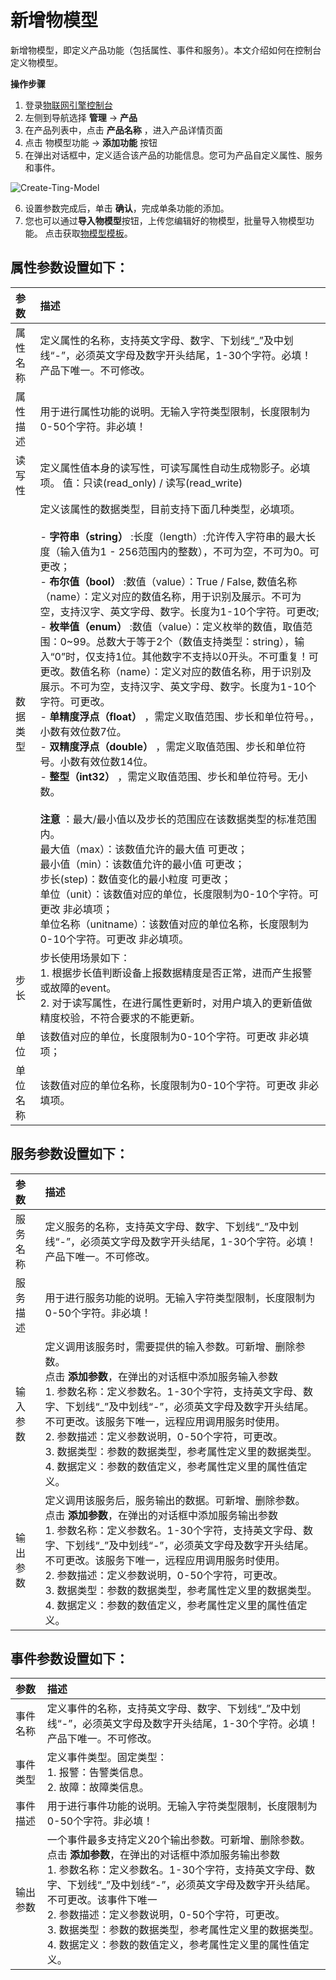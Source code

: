 # 新增物模型

新增物模型，即定义产品功能（包括属性、事件和服务）。本文介绍如何在控制台定义物模型。

**操作步骤**

1. 登录[物联网引擎控制台](https://iot-console.jdcloud.com/core)
2. 左侧到导航选择 **管理** -> **产品**
3. 在产品列表中，点击 **产品名称** ，进入产品详情页面
4. 点击 物模型功能 -> **添加功能** 按钮
5. 在弹出对话框中，定义适合该产品的功能信息。您可为产品自定义属性、服务和事件。

![Create-Ting-Model](../../../../../image/IoT/IoT-Engine/Ting-Model-Creation.png)


6. 设置参数完成后，单击 **确认**，完成单条功能的添加。
7. 您也可以通过**导入物模型**按钮，上传您编辑好的物模型，批量导入物模型功能。 点击获取[物模型模板](https://pubilc-tm-template.s3.cn-north-1.jdcloud-oss.com/TM-Sample.json)。


## 属性参数设置如下：

| 参数                  | 描述                 |
| :------------------- | :------------------- |
|属性名称  | 定义属性的名称，支持英文字母、数字、下划线“_”及中划线“-”，必须英文字母及数字开头结尾，1-30个字符。必填！产品下唯一。不可修改。 | 
|属性描述 | 用于进行属性功能的说明。无输入字符类型限制，长度限制为0-50个字符。非必填！ | 
|读写性 | 定义属性值本身的读写性，可读写属性自动生成物影子。必填项。	值：只读(read_only) / 读写(read_write)  | 
|数据类型 | 定义该属性的数据类型，目前支持下面几种类型，必填项。<br><br>   - **字符串（string）** :长度（length）:允许传入字符串的最大长度（输入值为1 - 256范围内的整数），不可为空，不可为0。可更改；<br>  - **布尔值（bool）** :数值（value）：True / False, 数值名称（name）：定义对应的数值名称，用于识别及展示。不可为空，支持汉字、英文字母、数字。长度为1-10个字符。可更改;<br>   - **枚举值（enum）** :数值（value）：定义枚举的数值，取值范围：0~99。总数大于等于2个（数值支持类型：string），输入“0”时，仅支持1位。其他数字不支持以0开头。不可重复！可更改。数值名称（name）：定义对应的数值名称，用于识别及展示。不可为空，支持汉字、英文字母、数字。长度为1-10个字符。可更改。 <br> - **单精度浮点（float）** ，需定义取值范围、步长和单位符号。，小数有效位数7位。  <br>   - **双精度浮点（double）** ，需定义取值范围、步长和单位符号。小数有效位数14位。   <br> - **整型（int32）** ，需定义取值范围、步长和单位符号。无小数。<br> <br> **注意** ：最大/最小值以及步长的范围应在该数据类型的标准范围内。 <br> 最大值（max）：该数值允许的最大值 可更改；	 <br> 最小值（min）：该数值允许的最小值 可更改；	 <br> 步长(step)：数值变化的最小粒度 可更改；<br> 单位（unit）：该数值对应的单位，长度限制为0-10个字符。可更改 非必填项；<br> 单位名称（unitname）：该数值对应的单位名称，长度限制为0-10个字符。可更改 非必填项。<br> |
|步长| 步长使用场景如下：<br> 1. 根据步长值判断设备上报数据精度是否正常，进而产生报警或故障的event。<br>  2. 对于读写属性，在进行属性更新时，对用户填入的更新值做精度校验，不符合要求的不能更新。  |
|单位| 该数值对应的单位，长度限制为0-10个字符。可更改 非必填项； |
|单位名称| 该数值对应的单位名称，长度限制为0-10个字符。可更改 非必填项。 |


## 服务参数设置如下：

| 参数                  | 描述                 |
| :------------------- | :------------------- |
|服务名称  | 定义服务的名称，支持英文字母、数字、下划线“_”及中划线“-”，必须英文字母及数字开头结尾，1-30个字符。必填！产品下唯一。不可修改。 | 
|服务描述 | 用于进行服务功能的说明。无输入字符类型限制，长度限制为0-50个字符。非必填！ | 
|输入参数 | 定义调用该服务时，需要提供的输入参数。可新增、删除参数。<br>点击 **添加参数**，在弹出的对话框中添加服务输入参数<br> 1. 参数名称：定义参数名。1-30个字符，支持英文字母、数字、下划线“_”及中划线“-”，必须英文字母及数字开头结尾。不可更改。该服务下唯一，远程应用调用服务时使用。<br>  2. 参数描述：定义参数说明，0-50个字符，可更改。<br>  3. 数据类型：参数的数据类型，参考属性定义里的数据类型。<br>  4. 数据定义：参数的数值定义，参考属性定义里的属性值定义。| 
|输出参数 | 定义调用该服务后，服务输出的数据。可新增、删除参数。<br>点击 **添加参数**，在弹出的对话框中添加服务输出参数<br> 1. 参数名称：定义参数名。1-30个字符，支持英文字母、数字、下划线“_”及中划线“-”，必须英文字母及数字开头结尾。不可更改。该服务下唯一，远程应用调用服务时使用。<br>  2. 参数描述：定义参数说明，0-50个字符，可更改。<br>  3. 数据类型：参数的数据类型，参考属性定义里的数据类型。<br>  4. 数据定义：参数的数值定义，参考属性定义里的属性值定义。| 

## 事件参数设置如下：

| 参数                  | 描述                 |
| :------------------- | :------------------- |
|事件名称  | 定义事件的名称，支持英文字母、数字、下划线“_”及中划线“-”，必须英文字母及数字开头结尾，1-30个字符。必填！产品下唯一。不可修改。 | 
|事件类型 | 定义事件类型。固定类型：<br> 1. 报警：告警类信息。<br> 2. 故障：故障类信息。| 
|事件描述 | 用于进行事件功能的说明。无输入字符类型限制，长度限制为0-50个字符。非必填！ | 
|输出参数 | 一个事件最多支持定义20个输出参数。可新增、删除参数。<br>点击 **添加参数**，在弹出的对话框中添加服务输出参数<br> 1. 参数名称：定义参数名。1-30个字符，支持英文字母、数字、下划线“_”及中划线“-”，必须英文字母及数字开头结尾。不可更改。该事件下唯一 <br>  2. 参数描述：定义参数说明，0-50个字符，可更改。<br>  3. 数据类型：参数的数据类型，参考属性定义里的数据类型。<br>  4. 数据定义：参数的数值定义，参考属性定义里的属性值定义。| 


